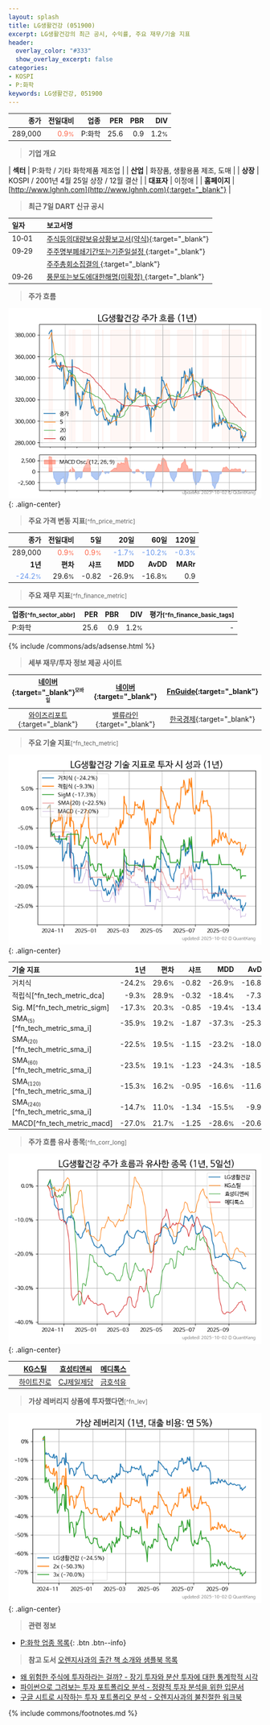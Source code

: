 ```yaml
---
layout: splash
title: LG생활건강 (051900)
excerpt: LG생활건강의 최근 공시, 수익률, 주요 재무/기술 지표
header:
  overlay_color: "#333"
  show_overlay_excerpt: false
categories:
- KOSPI
- P:화학
keywords: LG생활건강, 051900
---
```


| **종가** | **전일대비** | **업종** | **PER** | **PBR** | **DIV** |
| -------: | -----------: | -------: | ------: | ------: | ------: |
| 289,000 | <span style="color: tomato">0.9<small>%</small></span> | P:화학 | 25.6 | 0.9 | 1.2<small>%</small> |

<!-- more -->


> **기업 개요**<a id="company"></a>

| <span style="white-space:nowrap;">**섹터**</span> | P:화학 / 기타 화학제품 제조업 |
| <span style="white-space:nowrap;">**산업**</span> | 화장품, 생활용품 제조, 도매 |
| <span style="white-space:nowrap;">**상장**</span> | KOSPI / 2001년 4월 25일 상장 / 12월 결산 |
| <span style="white-space:nowrap;">**대표자**</span> | 이정애 |
| <span style="white-space:nowrap;">**홈페이지**</span> | [http://www.lghnh.com](http://www.lghnh.com){:target="_blank"} |


> **최근 7일 DART 신규 공시**<a id="dart"></a>

| **일자** |      | **보고서명** |
| :------- | :--- | :----------- |
| 10&#x2011;01 | | [주식등의대량보유상황보고서(약식)](https://dart.fss.or.kr/dsaf001/main.do?rcpNo=20251001000466){:target="_blank"} |
| 09&#x2011;29 | | [주주명부폐쇄기간또는기준일설정              ](https://dart.fss.or.kr/dsaf001/main.do?rcpNo=20250929800174){:target="_blank"} |
|  | | [주주총회소집결의              ](https://dart.fss.or.kr/dsaf001/main.do?rcpNo=20250929800170){:target="_blank"} |
| 09&#x2011;26 | | [풍문또는보도에대한해명(미확정)              ](https://dart.fss.or.kr/dsaf001/main.do?rcpNo=20250926800448){:target="_blank"} |


> **주가 흐름**<a id="price"></a>

![051900](/stock/images/051900.png){: .align-center}


> **주요 가격 변동 지표**<small>[^fn_price_metric]</small>

| **종가** | **전일대비** | **5일** | **20일** | **60일** | **120일** |
| -------: | -----------: | ------: | -------: | -------: | --------: |
| 289,000 | <span style="color: tomato">0.9<small>%</small></span> | <span style="color: tomato">0.9<small>%</small></span> | <span style="color: cornflowerblue">-1.7<small>%</small></span> | <span style="color: cornflowerblue">-10.2<small>%</small></span> | <span style="color: cornflowerblue">-0.3<small>%</small></span> |
| **1년** | **편차** | **샤프** | **MDD** | **AvDD** | **MARr** |
| <span style="color: cornflowerblue">-24.2<small>%</small></span> | 29.6<small>%</small> | -0.82 | -26.9<small>%</small> | -16.8<small>%</small> | 0.9 |


> **주요 재무 지표**<small>[^fn_finance_metric]</small>

| **업종**<small>[^fn_sector_abbr]</small> | **PER** | **PBR** | **DIV** | **평가**<small>[^fn_finance_basic_tags]</small> |
| :--------------------------------------- | ------: | ------: | ------: | ----------------------------------------------: |
| P:화학 | 25.6 | 0.9 | 1.2<small>%</small> | - |



{% include /commons/ads/adsense.html %}

> **세부 재무/투자 정보 제공 사이트**

| [네이버](https://m.stock.naver.com/domestic/stock/051900/finance/summary){:target="_blank"}<sup><small>모바일</small></sup> | [네이버](https://finance.naver.com/item/coinfo.naver?code=051900){:target="_blank"} | [FnGuide](https://comp.fnguide.com/SVO2/ASP/SVD_Invest.asp?gicode=A051900&MenuYn=Y){:target="_blank"} |
| :---: | :---: | :---: |
| [와이즈리포트](https://comp.wisereport.co.kr/company/c1040001.aspx?cmp_cd=051900){:target="_blank"} | [밸류라인](https://www.valueline.co.kr/finance/summary/051900){:target="_blank"} | [한국경제](https://markets.hankyung.com/stock/051900/financial-summary){:target="_blank"} |


> **주요 기술 지표**<small>[^fn_tech_metric]</small>


![051900](/stock/images/051900_tech.png){: .align-center}

| **기술 지표** | **1년** | **편차** | **샤프** | **MDD** | **AvDD** |
| :------------ | ------: | -----------: | -------: | ------: | -------: |
| 거치식 | -24.2<small>%</small> | 29.6<small>%</small> | -0.82 | -26.9<small>%</small> | -16.8<small>%</small> |
| 적립식[^fn_tech_metric_dca] | -9.3<small>%</small> | 28.9<small>%</small> | -0.32 | -18.4<small>%</small> | -7.3<small>%</small> |
| Sig. M[^fn_tech_metric_sigm] | -17.3<small>%</small> | 20.3<small>%</small> | -0.85 | -19.4<small>%</small> | -13.4<small>%</small> |
| SMA<small><sub>(5)</sub></small>[^fn_tech_metric_sma_i] | -35.9<small>%</small> | 19.2<small>%</small> | -1.87 | -37.3<small>%</small> | -25.3<small>%</small> |
| SMA<small><sub>(20)</sub></small>[^fn_tech_metric_sma_i] | -22.5<small>%</small> | 19.5<small>%</small> | -1.15 | -23.2<small>%</small> | -18.0<small>%</small> |
| SMA<small><sub>(60)</sub></small>[^fn_tech_metric_sma_i] | -23.5<small>%</small> | 19.1<small>%</small> | -1.23 | -24.3<small>%</small> | -18.5<small>%</small> |
| SMA<small><sub>(120)</sub></small>[^fn_tech_metric_sma_i] | -15.3<small>%</small> | 16.2<small>%</small> | -0.95 | -16.6<small>%</small> | -11.6<small>%</small> |
| SMA<small><sub>(240)</sub></small>[^fn_tech_metric_sma_i] | -14.7<small>%</small> | 11.0<small>%</small> | -1.34 | -15.5<small>%</small> | -9.9<small>%</small> |
| MACD[^fn_tech_metric_macd] | -27.0<small>%</small> | 21.7<small>%</small> | -1.25 | -28.6<small>%</small> | -20.6<small>%</small> |


> **주가 흐름 유사 종목**<a id="corr"></a><small>[^fn_corr_long]</small>

![051900](/stock/images/051900_corr.png){: .align-center}

|       | [KG스틸](/016380/) | [효성티앤씨](/298020/) | [메디톡스](/086900/) |
| :---: | :------------------------------------: | :------------------------------------: | :------------------------------------: |
|       | [하이트진로](/000080/) | [CJ제일제당](/097950/) | [금호석유](/011780/) |


> **가상 레버리지 상품에 투자했다면**<a id="2x"></a><small>[^fn_lev]</small>

![051900](/stock/images/051900_2x.png){: .align-center}


> **관련 정보**

- [P:화학 업종 목록](/stats/sector/kospi_업종_화학_종목/){: .btn .btn--info}

> **참고 도서** [오렌지사과의 출간 책 소개와 샘플북 목록](https://kongdori.tistory.com/691)

- [왜 위험한 주식에 투자하라는 걸까? - 장기 투자와 분산 투자에 대한 통계학적 시각](https://kongdori.tistory.com/421)
- [파이썬으로 그려보는 투자 포트폴리오 분석  - 정량적 투자 분석을 위한 입문서](https://kongdori.tistory.com/643)
- [구글 시트로 시작하는 투자 포트폴리오 분석 - 오렌지사과의 불친절한 워크북](https://kongdori.tistory.com/449)


{% include commons/footnotes.md %}